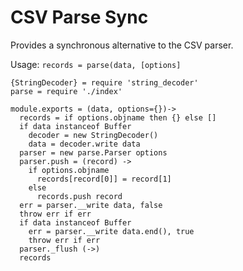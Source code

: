
# CSV Parse Sync

Provides a synchronous alternative to the CSV parser.

Usage: `records = parse(data, [options]`

    {StringDecoder} = require 'string_decoder'
    parse = require './index'

    module.exports = (data, options={})->
      records = if options.objname then {} else []
      if data instanceof Buffer
        decoder = new StringDecoder()
        data = decoder.write data
      parser = new parse.Parser options
      parser.push = (record) ->
        if options.objname
          records[record[0]] = record[1]
        else
          records.push record
      err = parser.__write data, false
      throw err if err
      if data instanceof Buffer
        err = parser.__write data.end(), true
        throw err if err
      parser._flush (->)
      records
